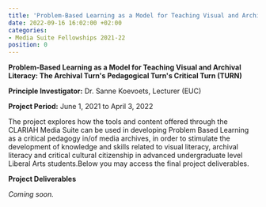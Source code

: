 ```yaml
---
title: 'Problem-Based Learning as a Model for Teaching Visual and Archival Literacy'
date: 2022-09-16 16:02:00 +02:00
categories:
- Media Suite Fellowships 2021-22
position: 0
---
```


**Problem-Based Learning as a Model for Teaching Visual and Archival Literacy: The Archival Turn's Pedagogical Turn's Critical Turn (TURN)**

**Principle Investigator:** Dr. Sanne Koevoets, Lecturer (EUC)

**Project Period:** June 1, 2021 to April 3, 2022

The project explores how the tools and content offered through the
 CLARIAH Media Suite can be used in developing Problem Based Learning as
 a critical pedagogy in/of media archives, in order to stimulate the
 development of knowledge and skills related to visual literacy, archival
 literacy and critical cultural citizenship in advanced undergraduate level
 Liberal Arts students.Below you may access the final project deliverables.

**Project Deliverables**

*Coming soon.*
